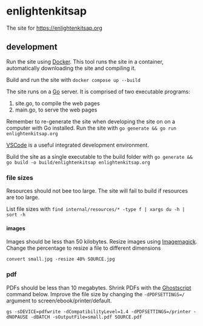 # enlightenkitsap

The site for https://enlightenkitsap.org

## development

Run the site using [Docker](https://docs.docker.com/engine/install/).
This tool runs the site in a container, automatically downloading the site and compiling it.

Build and run the site with `docker compose up --build`


The site runs on a [Go](https://go.dev/) server.
It is comprised of two executable programs:
1. site.go, to compile the web pages
1. main.go, to serve the web pages

Remember to re-generate the site when developing the site on on a computer with Go installed.
Run the site with `go generate && go run enlightenkitsap.org`

[VSCode](https://code.visualstudio.com/) is a useful integrated development environment.

Build the site as a single executable to the build folder with `go generate && go build -o build/enlightenkitsap enlightenkitsap.org`

### file sizes

Resources should not bee too large.  The site will fail to build if resources are too large.

List file sizes with `find internal/resources/* -type f | xargs du -h | sort -h`

#### images

Images should be less than 50 kilobytes.  Resize images using [Imagemagick](https://imagemagick.org).  Change the percentage to resize a file to different dimensions
```
convert small.jpg -resize 40% SOURCE.jpg
```

### pdf

PDFs should be less than 10 megabytes.  Shrink PDFs with the [Ghostscript](https://ghostscript.com) command below.  Improve the file size by changing the `-dPDFSETTINGS=/` argument to screen/ebook/printer/default.
```
gs -sDEVICE=pdfwrite -dCompatibilityLevel=1.4 -dPDFSETTINGS=/printer -dNOPAUSE -dBATCH -sOutputFile=small.pdf SOURCE.pdf
```